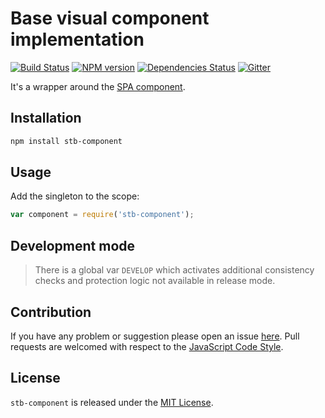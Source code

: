 Base visual component implementation
====================================

[![Build Status](https://img.shields.io/travis/stbsdk/component.svg?style=flat-square)](https://travis-ci.org/stbsdk/component)
[![NPM version](https://img.shields.io/npm/v/stb-component.svg?style=flat-square)](https://www.npmjs.com/package/stb-component)
[![Dependencies Status](https://img.shields.io/david/stbsdk/component.svg?style=flat-square)](https://david-dm.org/stbsdk/component)
[![Gitter](https://img.shields.io/badge/gitter-join%20chat-blue.svg?style=flat-square)](https://gitter.im/DarkPark/stbsdk)


It's a wrapper around the [SPA component](https://github.com/spasdk/component).


## Installation ##

```bash
npm install stb-component
```


## Usage ##

Add the singleton to the scope:

```js
var component = require('stb-component');
```


## Development mode ##

> There is a global var `DEVELOP` which activates additional consistency checks and protection logic not available in release mode.


## Contribution ##

If you have any problem or suggestion please open an issue [here](https://github.com/stbsdk/component/issues).
Pull requests are welcomed with respect to the [JavaScript Code Style](https://github.com/DarkPark/jscs).


## License ##

`stb-component` is released under the [MIT License](license.md).
